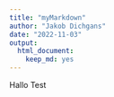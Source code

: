 ```yaml
---
title: "myMarkdown"
author: "Jakob Dichgans"
date: "2022-11-03"
output: 
  html_document: 
    keep_md: yes
---
```


Hallo Test

